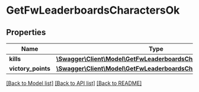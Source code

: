 # GetFwLeaderboardsCharactersOk

## Properties
Name | Type | Description | Notes
------------ | ------------- | ------------- | -------------
**kills** | [**\Swagger\Client\Model\GetFwLeaderboardsCharactersKills**](GetFwLeaderboardsCharactersKills.md) |  | [optional] 
**victory_points** | [**\Swagger\Client\Model\GetFwLeaderboardsCharactersVictoryPoints**](GetFwLeaderboardsCharactersVictoryPoints.md) |  | [optional] 

[[Back to Model list]](../README.md#documentation-for-models) [[Back to API list]](../README.md#documentation-for-api-endpoints) [[Back to README]](../README.md)


